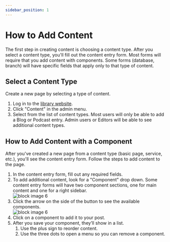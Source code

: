 ```yaml
---
sidebar_position: 1
---
```


# How to Add Content

The first step in creating content is choosing a content type. After you select a content type, you'll fill out the content entry form. Most forms will require that you add content with components. Some forms (database, branch) will have specific fields that apply only to that type of content.

## Select a Content Type

Create a new page by selecting a type of content.

1. Log in to the [library website](https://library.nashville.org).
1. Click "Content" in the admin menu.
1. Select from the list of content types. Most users will only be able to add a Blog or Podcast entry. Admin users or Editors will be able to see additional content types.

## How to Add Content with a Component

After you've created a new page from a content type (basic page, service, etc.), you'll see the content entry form. Follow the steps to add content to the page.

1. In the content entry form, fill out any required fields.
1. To add additional content, look for a "Component" drop down. Some content entry forms will have two component sections, one for main content and one for a right sidebar.  
![block image 6](/img/block-image-7.png)
1. Click the arrow on the side of the button to see the available components.  
![block image 6](/img/components-image-2.png)
1. Click on a component to add it to your post.
1. After you save your component, they’ll show in a list.  
   1. Use the plus sign to reorder content.  
   1. Use the three dots to open a menu so you can remove a component.
